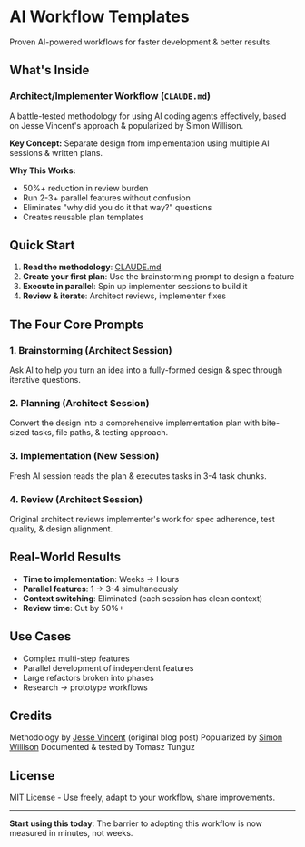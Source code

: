 # AI Workflow Templates

Proven AI-powered workflows for faster development & better results.

## What's Inside

### Architect/Implementer Workflow (`CLAUDE.md`)

A battle-tested methodology for using AI coding agents effectively, based on Jesse Vincent's approach & popularized by Simon Willison.

**Key Concept:** Separate design from implementation using multiple AI sessions & written plans.

**Why This Works:**
- 50%+ reduction in review burden
- Run 2-3+ parallel features without confusion
- Eliminates "why did you do it that way?" questions
- Creates reusable plan templates

## Quick Start

1. **Read the methodology**: [CLAUDE.md](./CLAUDE.md)
2. **Create your first plan**: Use the brainstorming prompt to design a feature
3. **Execute in parallel**: Spin up implementer sessions to build it
4. **Review & iterate**: Architect reviews, implementer fixes

## The Four Core Prompts

### 1. Brainstorming (Architect Session)
Ask AI to help you turn an idea into a fully-formed design & spec through iterative questions.

### 2. Planning (Architect Session)
Convert the design into a comprehensive implementation plan with bite-sized tasks, file paths, & testing approach.

### 3. Implementation (New Session)
Fresh AI session reads the plan & executes tasks in 3-4 task chunks.

### 4. Review (Architect Session)
Original architect reviews implementer's work for spec adherence, test quality, & design alignment.

## Real-World Results

- **Time to implementation**: Weeks → Hours
- **Parallel features**: 1 → 3-4 simultaneously
- **Context switching**: Eliminated (each session has clean context)
- **Review time**: Cut by 50%+

## Use Cases

- Complex multi-step features
- Parallel development of independent features
- Large refactors broken into phases
- Research → prototype workflows

## Credits

Methodology by [Jesse Vincent](https://massivelyparallelprocrastination.com/2025/10/05/how-im-using-coding-agents-in-september-2025/) (original blog post)
Popularized by [Simon Willison](https://simonwillison.net/2025/Oct/5/parallel-coding-agents/)
Documented & tested by Tomasz Tunguz

## License

MIT License - Use freely, adapt to your workflow, share improvements.

---

**Start using this today**: The barrier to adopting this workflow is now measured in minutes, not weeks.
